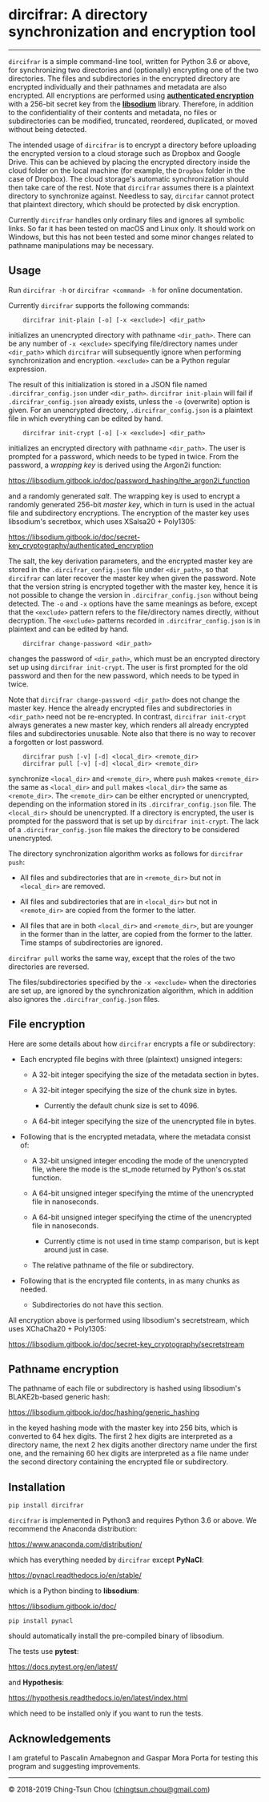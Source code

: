 
# dircifrar: A directory synchronization and encryption tool

--------------------------------

`dircifrar` is a simple command-line tool, written for Python 3.6 or
above, for synchronizing two directories and (optionally) encrypting
one of the two directories.  The files and subdirectories in the
encrypted directory are encrypted individually and their pathnames and
metadata are also encrypted.  All encryptions are performed using
[**authenticated
encryption**](https://en.wikipedia.org/wiki/Authenticated_encryption)
with a 256-bit secret key from the
[**libsodium**](https://libsodium.gitbook.io/doc/) library.
Therefore, in addition to the confidentiality of their contents and
metadata, no files or subdirectories can be modified, truncated,
reordered, duplicated, or moved without being detected.

The intended usage of `dircifrar` is to encrypt a directory before
uploading the encrypted version to a cloud storage such as Dropbox and
Google Drive.  This can be achieved by placing the encrypted directory
inside the cloud folder on the local machine (for example, the
`Dropbox` folder in the case of Dropbox).  The cloud storage's
automatic synchronization should then take care of the rest.  Note
that `dircifrar` assumes there is a plaintext directory to synchronize
against.  Needless to say, `dircifar` cannot protect that plaintext
directory, which should be protected by disk encryption.

Currently `dircifrar` handles only ordinary files and ignores all
symbolic links.  So far it has been tested on macOS and Linux only.
It should work on Windows, but this has not been tested and some minor
changes related to pathname manipulations may be necessary.

## Usage

Run `dircifrar -h` or `dircifrar <command> -h` for online documentation.

Currently `dircifrar` supports the following commands:

```
    dircifrar init-plain [-o] [-x <exclude>] <dir_path>
```

initializes an unencrypted directory with pathname `<dir_path>`.
There can be any number of `-x <exclude>` specifying file/directory
names under `<dir_path>` which `dircifrar` will subsequently ignore
when performing synchronization and encryption.  `<exclude>` can be a
Python regular expression.

The result of this initialization is stored in a JSON file named
`.dircifrar_config.json` under `<dir_path>`.  `dircifrar init-plain`
will fail if `.dircifrar_config.json` already exists, unless the `-o`
(overwrite) option is given.  For an unencrypted directory,
`.dircifrar_config.json` is a plaintext file in which everything can
be edited by hand.

```
    dircifrar init-crypt [-o] [-x <exclude>] <dir_path>
```

initializes an encrypted directory with pathname `<dir_path>`.  The
user is prompted for a password, which needs to be typed in twice.
From the password, a *wrapping key* is derived using the Argon2i
function:

https://libsodium.gitbook.io/doc/password_hashing/the_argon2i_function

and a randomly generated *salt*.  The wrapping key is used to encrypt
a randomly generated 256-bit *master key*, which in turn is used in
the actual file and subdirectory encryptions.  The encryption of the
master key uses libsodium's secretbox, which uses XSalsa20 + Poly1305:

https://libsodium.gitbook.io/doc/secret-key_cryptography/authenticated_encryption

The salt, the key derivation parameters, and the encrypted master key
are stored in the `.dircifrar_config.json` file under `<dir_path>`, so
that `dircifrar` can later recover the master key when given the
password.  Note that the version string is encrypted together with the
master key, hence it is not possible to change the version in
`.dircifrar_config.json` without being detected.  The `-o` and `-x`
options have the same meanings as before, except that the `<exclude>`
pattern refers to the file/directory names directly, without
decryption.  The `<exclude>` patterns recorded in
`.dircifrar_config.json` is in plaintext and can be edited by hand.

```
    dircifrar change-password <dir_path>
```

changes the password of `<dir_path>`, which must be an encrypted
directory set up using `dircifrar init-crypt`.  The user is first
prompted for the old password and then for the new password, which
needs to be typed in twice.

Note that `dircifrar change-password <dir_path>` does not change the
master key.  Hence the already encrypted files and subdirectories in
`<dir_path>` need not be re-encrypted.  In contrast, `dircifrar
init-crypt` always generates a new master key, which renders all
already encrypted files and subdirectories unusable.  Note also that
there is no way to recover a forgotten or lost password.

```
    dircifrar push [-v] [-d] <local_dir> <remote_dir>
    dircifrar pull [-v] [-d] <local_dir> <remote_dir>
```

synchronize `<local_dir>` and `<remote_dir>`, where `push` makes
`<remote_dir>` the same as `<local_dir>` and `pull` makes
`<local_dir>` the same as `<remote_dir>`.  The `<remote_dir>` can be
either encrypted or unencrypted, depending on the information stored
in its `.dircifrar_config.json` file.  The `<local_dir>` should be
unencrypted.  If a directory is encrypted, the user is prompted for
the password that is set up by `dircifrar init-crypt`.  The lack of a
`.dircifrar_config.json` file makes the directory to be considered
unencrypted.

The directory synchronization algorithm works as follows for `dircifrar push`:

* All files and subdirectories that are in `<remote_dir>` but not in
  `<local_dir>` are removed.

* All files and subdirectories that are in `<local_dir>` but not in
  `<remote_dir>` are copied from the former to the latter.

* All files that are in both `<local_dir>` and `<remote_dir>`, but are
  younger in the former than in the latter, are copied from the former
  to the latter.  Time stamps of subdirectories are ignored.

`dircifrar pull` works the same way, except that the roles of the two
directories are reversed.

The files/subdirectories specified by the `-x <exclude>` when the
directories are set up, are ignored by the synchronization algorithm,
which in addition also ignores the `.dircifrar_config.json` files.

## File encryption

Here are some details about how `dircifrar` encrypts a file or subdirectory:

* Each encrypted file begins with three (plaintext) unsigned integers:

  + A 32-bit integer specifying the size of the metadata section in bytes.

  + A 32-bit integer specifying the size of the chunk size in bytes.

    - Currently the default chunk size is set to 4096.

  + A 64-bit integer specifying the size of the unencrypted file in bytes.

* Following that is the encrypted metadata, where the metadata consist of:

  + A 32-bit unsigned integer encoding the mode of the unencrypted file,
    where the mode is the st_mode returned by Python's os.stat function.

  + A 64-bit unsigned integer specifying the mtime of the unencrypted file in nanoseconds.

  + A 64-bit unsigned integer specifying the ctime of the unencrypted file in nanoseconds.

    - Currently ctime is not used in time stamp comparison, but is kept around just in case.

  + The relative pathname of the file or subdirectory.

* Following that is the encrypted file contents, in as many chunks as needed.

  - Subdirectories do not have this section.

All encryption above is performed using libsodium's secretstream,
which uses XChaCha20 + Poly1305:

https://libsodium.gitbook.io/doc/secret-key_cryptography/secretstream

## Pathname encryption

The pathname of each file or subdirectory is hashed using libsodium's
BLAKE2b-based generic hash:

https://libsodium.gitbook.io/doc/hashing/generic_hashing

in the keyed hashing mode with the master key into 256 bits, which is
converted to 64 hex digits.  The first 2 hex digits are interpreted as
a directory name, the next 2 hex digits another directory name under
the first one, and the remaining 60 hex digits are interpreted as a
file name under the second directory containing the encrypted file or
subdirectory.

## Installation

```
pip install dircifrar
```


`dircifrar` is implemented in Python3 and requires Python 3.6 or above.
We recommend the Anaconda distribution:

https://www.anaconda.com/distribution/

which has everything needed by `dircifrar` except **PyNaCl**:

https://pynacl.readthedocs.io/en/stable/

which is a Python binding to **libsodium**:

https://libsodium.gitbook.io/doc/

```
pip install pynacl
```

should automatically install the pre-compiled binary of libsodium.

The tests use **pytest**:

https://docs.pytest.org/en/latest/

and **Hypothesis**:

https://hypothesis.readthedocs.io/en/latest/index.html

which need to be installed only if you want to run the tests.

## Acknowledgements

I am grateful to Pascalin Amabegnon and Gaspar Mora Porta for testing
this program and suggesting improvements.

--------------------------------

&copy; 2018-2019  Ching-Tsun Chou (<chingtsun.chou@gmail.com>)

